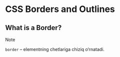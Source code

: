 # CSS Borders and Outlines

## What is a Border?

> [!NOTE]
> `border` – elementning chetlariga chiziq o‘rnatadi.

